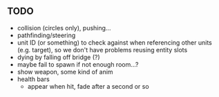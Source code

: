 ## TODO
- collision (circles only), pushing...
- pathfinding/steering
- unit ID (or something) to check against when referencing other units (e.g. target), so we don't have problems reusing entity slots
- dying by falling off bridge (?)
- maybe fail to spawn if not enough room...?
- show weapon, some kind of anim
- health bars
    - appear when hit, fade after a second or so